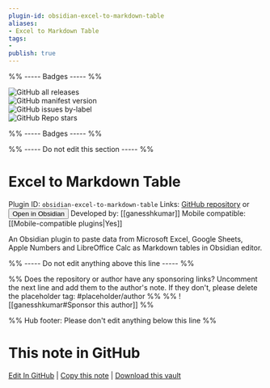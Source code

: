 ```yaml
---
plugin-id: obsidian-excel-to-markdown-table
aliases:
- Excel to Markdown Table
tags: 
- 
publish: true
---
```


%% ----- Badges ----- %%

![GitHub all releases](https://img.shields.io/github/downloads/ganesshkumar/obsidian-excel-to-markdown-table/total?color=573E7A&logo=github&style=for-the-badge)   
![GitHub manifest version](https://img.shields.io/github/manifest-json/v/ganesshkumar/obsidian-excel-to-markdown-table?color=573E7A&logo=github&style=for-the-badge)   
![GitHub issues by-label](https://img.shields.io/github/issues/ganesshkumar/obsidian-excel-to-markdown-table/help%20wanted?color=573E7A&logo=github&style=for-the-badge)   
![GitHub Repo stars](https://img.shields.io/github/stars/ganesshkumar/obsidian-excel-to-markdown-table?color=573E7A&logo=github&style=for-the-badge)

%% ----- Badges ----- %%

%% ----- Do not edit this section ----- %%

# Excel to Markdown Table

Plugin ID: `obsidian-excel-to-markdown-table`
Links: [GitHub repository](https://github.com/ganesshkumar/obsidian-excel-to-markdown-table) or [<button id=HH>Open in Obsidian</button>](obsidian://show-plugin?id=obsidian-excel-to-markdown-table)
Developed by: [[ganesshkumar]]
Mobile compatible: [[Mobile-compatible plugins|Yes]]

An Obsidian plugin to paste data from Microsoft Excel, Google Sheets, Apple Numbers and LibreOffice Calc as Markdown tables in Obsidian editor.

%% ----- Do not edit anything above this line ----- %% 

%% Does the repository or author have any sponsoring links? Uncomment the next line and add them to the author's note. If they don't, please delete the placeholder tag: #placeholder/author %%
%% ![[ganesshkumar#Sponsor this author]] %%

%% Hub footer: Please don't edit anything below this line %%

# This note in GitHub

<span class="git-footer">[Edit In GitHub](https://github.dev/obsidian-community/obsidian-hub/blob/main/02%20-%20Community%20Expansions/02.05%20All%20Community%20Expansions/Plugins/obsidian-excel-to-markdown-table.md "git-hub-edit-note") | [Copy this note](https://raw.githubusercontent.com/obsidian-community/obsidian-hub/main/02%20-%20Community%20Expansions/02.05%20All%20Community%20Expansions/Plugins/obsidian-excel-to-markdown-table.md "git-hub-copy-note") | [Download this vault](https://github.com/obsidian-community/obsidian-hub/archive/refs/heads/main.zip "git-hub-download-vault") </span>
